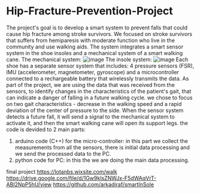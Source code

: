 # Hip-Fracture-Prevention-Project
The project's goal is to develop a smart system to prevent falls that could cause hip fracture among stroke survivors. 
We focused on stroke survivors that suffers from hemiparesis with moderate function who live in the community and use walking aids.
The system integrates a smart sensor system in the shoe insoles and a mechanical system of a smart walking cane.
The mechanical system:
![image](https://github.com/noa181/Hip-Fracture-Prevention-Project/assets/130772888/0520cfee-d354-487c-b31e-e4afa6ba8a25)
The insole system:
![image](https://github.com/noa181/Hip-Fracture-Prevention-Project/assets/130772888/d377d088-ffaf-44c6-8e5d-2a79a24ee451)
Each shoe has a separate sensor system that includes:
4 pressure sensors (FSR), IMU (accelerometer, magnetometer, gyroscope) and a microcontroller connected to a rechargeable battery that wirelessly transmits the data.
As part of the project, we are using the data that was received from the sensors, to identify changes in the characteristics of the patient's gait, that can indicate a danger of falling in a future walking cycle. 
we chose to focus on two gait characteristics - decrease in the walking speed and a rapid deviation of the center of pressure to the side.
When the sensor system detects a future fall, it will send a signal to the mechanical system to activate it, and then the smart walking cane will open its support legs. 
the code is devided to 2 main parts:
1. arduino code (C++) for the micro-controller:
   in this part we collect the measurements from all the sensors, there is initial data processing and we     send the processed data to the PC.
2. python code for PC:
   in this the we are doing the main data processing.










final project
https://lotanbs.wixsite.com/walk
https://drive.google.com/file/d/1Gw9kIsZNWJx-F5dWAqVrT-ABI2NpP5hU/view
https://github.com/arkadiraf/smartInSole
